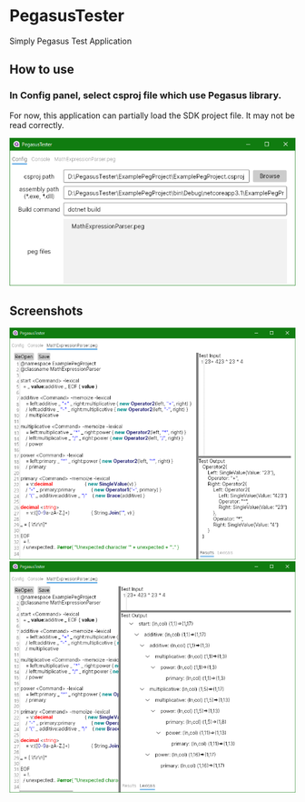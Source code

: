 # PegasusTester

Simply Pegasus Test Application

## How to use

### In Config panel, select csproj file which use Pegasus library.

For now, this application can partially load the SDK project file.
It may not be read correctly.

![config_pnl](_img/config.png)

## Screenshots

![edit_pnl](_img/edit1.png)
![edit_pnl](_img/edit2.png)
